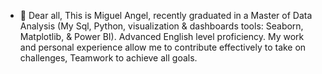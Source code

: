 - 👋 Dear all, This is Miguel Angel, recently graduated in a Master of Data Analysis (My Sql, Python, visualization & dashboards tools: Seaborn, Matplotlib, & Power BI). Advanced English level proficiency. My work and personal experience allow me to contribute effectively to take on challenges, Teamwork to achieve all goals.

<!---
MiguelAngel3378/MiguelAngel3378 is a ✨ special ✨ repository because its `README.md` (this file) appears on your GitHub profile.
You can click the Preview link to take a look at your changes.
--->
